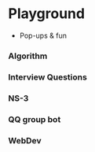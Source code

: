 # Playground
- Pop-ups &amp; fun

### Algorithm

### Interview Questions

### NS-3

### QQ group bot

### WebDev

